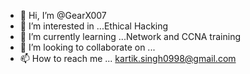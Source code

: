 - 👋 Hi, I’m @GearX007 
- 👀 I’m interested in ...Ethical Hacking 
- 🌱 I’m currently learning ...Network and CCNA training 
- 💞️ I’m looking to collaborate on ...
- 📫 How to reach me ... kartik.singh0998@gmail.com

<!---
gearx09/gearx09 is a ✨ special ✨ repository because its `README.md` (this file) appears on your GitHub profile.
You can click the Preview link to take a look at your changes.
--->
